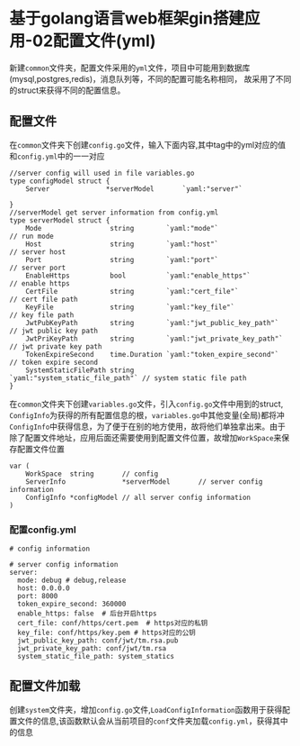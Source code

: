 # 基于golang语言web框架gin搭建应用-02配置文件\(yml\)

新建`common`文件夹，配置文件采用的`yml`文件，项目中可能用到数据库\(mysql,postgres,redis\)，消息队列等，不同的配置可能名称相同， 故采用了不同的struct来获得不同的配置信息。

## 配置文件

在`common`文件夹下创建`config.go`文件，输入下面内容,其中tag中的yml对应的值和`config.yml`中的一一对应

    //server config will used in file variables.go
    type configModel struct {
        Server              *serverModel       `yaml:"server"`

    }
    //serverModel get server information from config.yml
    type serverModel struct {
        Mode                 string        `yaml:"mode"`                    // run mode
        Host                 string        `yaml:"host"`                    // server host
        Port                 string        `yaml:"port"`                    // server port
        EnableHttps          bool          `yaml:"enable_https"`            // enable https
        CertFile             string        `yaml:"cert_file"`               // cert file path
        KeyFile              string        `yaml:"key_file"`                // key file path
        JwtPubKeyPath        string        `yaml:"jwt_public_key_path"`     // jwt public key path
        JwtPriKeyPath        string        `yaml:"jwt_private_key_path"`    // jwt private key path
        TokenExpireSecond    time.Duration `yaml:"token_expire_second"`     // token expire second
        SystemStaticFilePath string        `yaml:"system_static_file_path"` // system static file path
    }

在`common`文件夹下创建`variables.go`文件，引入`config.go`文件中用到的struct, `ConfigInfo`为获得的所有配置信息的根，`variables.go`中其他变量\(全局\)都将冲`ConfigInfo`中获得信息，为了便于在别的地方使用，故将他们单独拿出来。由于除了配置文件地址，应用后面还需要使用到配置文件位置，故增加`WorkSpace`来保存配置文件位置

```
var (
	WorkSpace  string       // config
	ServerInfo              *serverModel       // server config information
	ConfigInfo *configModel // all server config information
)
```

### 配置config.yml

```
# config information

# server config information
server:
  mode: debug # debug,release
  host: 0.0.0.0
  port: 8000
  token_expire_second: 360000
  enable_https: false  # 后台开启https
  cert_file: conf/https/cert.pem  # https对应的私钥
  key_file: conf/https/key.pem # https对应的公钥
  jwt_public_key_path: conf/jwt/tm.rsa.pub
  jwt_private_key_path: conf/jwt/tm.rsa
  system_static_file_path: system_statics
```

## 配置文件加载

创建`system`文件夹，增加`config.go`文件,`LoadConfigInformation`函数用于获得配置文件的信息,该函数默认会从当前项目的`conf`文件夹加载`config.yml`，获得其中的信息

